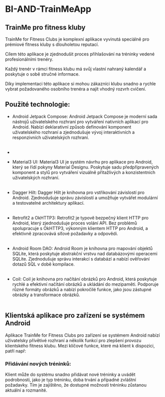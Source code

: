 # BI-AND-TrainMeApp

## TrainMe pro fitness kluby

TrainMe for Fitness Clubs je komplexní aplikace vyvinutá speciálně pro prémiové fitness kluby s dlouholetou reputací. 

Cílem této aplikace je zjednodušit proces přihlašování na tréninky vedené profesionálními trenéry.

Každý trenér v rámci fitness klubu má svůj vlastní nahraný kalendář a poskytuje o sobě stručné informace. 

Díky implementaci této aplikace si mohou zákazníci klubu snadno a rychle vybrat požadovaného osobního trenéra a najít vhodný rozvrh cvičení.

## Použité technologie:

- Android Jetpack Compose: Android Jetpack Compose je moderní sada nástrojů uživatelského rozhraní pro vytváření nativních aplikací pro Android. 
  Nabízí deklarativní způsob definování komponent uživatelského rozhraní a zjednodušuje vývoj interaktivních a responzivních uživatelských rozhraní.
  <br></br>
- 
- Material3 UI: Material3 UI je systém návrhu pro aplikace pro Android, který se řídí pokyny Material Designu. 
  Poskytuje sadu předpřipravených komponent a stylů pro vytváření vizuálně přitažlivých a konzistentních uživatelských rozhraní.
  <br></br>

- Dagger Hilt: Dagger Hilt je knihovna pro vstřikování závislostí pro Android. Zjednodušuje správu závislostí a umožňuje vytvářet modulární a testovatelné architektury aplikací.
  <br></br>

- Retrofit2 a OkHTTP3: Retrofit2 je typově bezpečný klient HTTP pro Android, který zjednodušuje proces volání API. 
  Bez problémů spolupracuje s OkHTTP3, výkonným klientem HTTP pro Android, a efektivně zpracovává síťové požadavky a odpovědi.
  <br></br>
  
- Android Room DAO: Android Room je knihovna pro mapování objektů SQLite, která poskytuje abstrakční vrstvu nad databázovými operacemi SQLite. 
  Zjednodušuje správu interakcí s databází a nabízí ověřování dotazů SQL v době kompilace.
  <br></br>

- Coil: Coil je knihovna pro načítání obrázků pro Android, která poskytuje rychlé a efektivní načítání obrázků a ukládání do mezipaměti. 
  Podporuje různé formáty obrázků a nabízí pokročilé funkce, jako jsou zástupné obrázky a transformace obrázků.
  <br></br>

## Klientská aplikace pro zařízení se systémem Android
Aplikace TrainMe for Fitness Clubs pro zařízení se systémem Android nabízí uživatelsky přívětivé rozhraní a několik funkcí pro zlepšení provozu klientského fitness klubu. Mezi klíčové funkce, které má klient k dispozici, patří např:
### Přidávání nových tréninků:
Klient může do systému snadno přidávat nové tréninky a uvádět podrobnosti, jako je typ tréninku, doba trvání a případné zvláštní požadavky. Tím je zajištěno, že dostupné možnosti tréninku zůstanou aktuální a rozmanité.